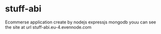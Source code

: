# stuff-abi
Ecommerse application create by nodejs expressjs  mongodb
youu can see the site at url
stuff-abi.eu-4.evennode.com
